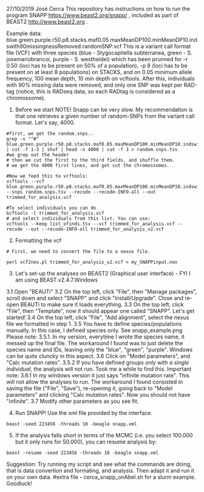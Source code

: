 27/10/2019
José Cerca
This repository has instructions on how to run the program SNAPP https://www.beast2.org/snapp/  , included as part of BEAST2 http://www.beast2.org . 

Example data: blue.green.purple.r50.p8.stacks.maf0.05.maxMeanDP100.minMeanDP10.indswith90missingnessRemoved.randomSNP.vcf This is a variant call format file (VCF) with three species (blue - Stygocapitella subterranea, green - S. josemariobrancoi, purple - S. westheidei) which has been prunned for -r 0.50 (loci has to be present on 50% of a population), -p 8 (loci has to be present on at least 8 populations) on STACKS, and on 0.05 minimum allele frequency, 100 mean depth, 10 min depth on vcftools. After this, individuals with 90% missing data were removed, and only one SNP was kept per RAD-tag (notice, this is RADseq data, so each RADtag is considered as a chromossome).


1. Before we start
NOTE! Snapp can be very slow. My recommendation is that one retrieves a given number of random-SNPs from the variant call format. Let's say, 4000.
```
#first, we get the random.snps..
grep -v "^#" blue.green.purple.r50.p8.stacks.maf0.05.maxMeanDP100.minMeanDP10.indswith90missingnessRemoved.randomSNP.vcf | cut -f 1-3 | shuf | head -n 4000 | cut -f 3 > random.snps.tsv
#we grep out the header
# then we cut the first to the third fields, and shuffle them.
# we get the 4000 first lines, and get cut the chromossomes.

#Now we feed this to vcftools:
vcftools --vcf blue.green.purple.r50.p8.stacks.maf0.05.maxMeanDP100.minMeanDP10.indswith90missingnessRemoved.randomSNP.vcf --snps random.snps.tsv --recode --recode-INFO-all --out trimmed_for_analysis.vcf

#To select individuals you can do
bcftools -l trimmed_for_analysis.vcf
# and select individuals from this list. You can use:
vcftools --keep list_ofinds.tsv --vcf trimmed_for_analysis.vcf --recode --out --recode-INFO-all trimmed_for_analysis_v2.vcf
```

2. Formatting the vcf
```
# First, we need to convert the file to a nexus file.

perl vcf2nex.pl trimmed_for_analysis_v2.vcf > my_SNAPPinput.nex
```

3. Let's set-up the analyses on BEAST2 (Graphical user interface) - FYI I am using BEAST.v2.4.7.Windows

3.1 Open "BEAUTi"
3.2 On the top left, click "File", then "Manage packages", scroll down and select "SNAPP" and click "Install/Upgrade". Close and re-open BEAUTi to make sure it loads everything.
3.3 On the top left, click "File", then "Template", now it should appear one called "SNAPP". Let's get started!
3.4 On the top left, click "File", "Add alignment", select the nexus file we formatted in step 1.
3.5 You have to define species/populations manually. In this case, I defined species only. See snapp_example.png
      Please note:
      3.5.1. In my version, everytime I wrote the species name, it messed up the final file. The workaround I found was to just delete the species name and IDs, leaving only the "blue", "green", "purple". Windows can be quite cluncky in this aspect.
3.6 Click on "Model parameters", and "Calc mutation rates".
      3.5.2 If you have defined groups *only with a single individual*, the analysis will not run. Took me a while to find this.
      Important note:
      3.6.1 In my windows version it just says "infinite mutation rate". This will not allow the analyses to run. The workaround I found consisted in saving the file ("File", "Save"), re-opening it, going back to "Model parameters" and clicking "Calc mutation rates". Now you should not have "infinite".
3.7 Modify other parameters as you see fit.

4. Run SNAPP! Use the xml file provided by the interface.
```
beast -seed 223456 -threads 10 -beagle snapp.xml
```

5. If the analysis falls short in terms of the MCMC (i.e. you select 100.000 but it only runs for 50.000), you can resume analysis by:
```
beast -resume -seed 223456 -threads 10 -beagle snapp.xml
```

Suggestion: Try running my script and see what the commands are doing, that is data convertion and formating, and analysis. Then adapt it and run it on your own data. #extra file - cerca_snapp_onAbel.sh for a slurm example. Goodluck!

